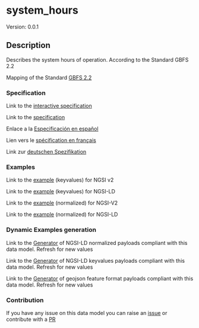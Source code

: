 # system_hours
Version: 0.0.1

## Description 

Describes the system hours of operation. According to the Standard GBFS 2.2

Mapping of the Standard [GBFS 2.2](https://github.com/NABSA/gbfs/blob/v2.2/gbfs.md)
### Specification

Link to the [interactive specification](https://swagger.lab.fiware.org/?url=https://github.com/smart-data-models/dataModel.GBFS/blob/master/system_hours/swagger.yaml)

Link to the [specification](https://github.com/smart-data-models/dataModel.GBFS/blob/master/system_hours/doc/spec.md)

Enlace a la [Especificación en español](https://github.com/smart-data-models/dataModel.GBFS/blob/master/system_hours/doc/spec_ES.md)

Lien vers le [spécification en français](https://github.com/smart-data-models/dataModel.GBFS/blob/master/system_hours/doc/spec_FR.md)

Link zur [deutschen Spezifikation](https://github.com/smart-data-models/dataModel.GBFS/blob/master/system_hours/doc/spec_DE.md)
### Examples

Link to the [example](https://github.com/smart-data-models/dataModel.GBFS/blob/master/system_hours/examples/example.json) (keyvalues) for NGSI v2

Link to the [example](https://github.com/smart-data-models/dataModel.GBFS/blob/master/system_hours/examples/example.jsonld) (keyvalues) for NGSI-LD

Link to the [example](https://github.com/smart-data-models/dataModel.GBFS/blob/master/system_hours/examples/example-normalized.json) (normalized) for NGSI-V2

Link to the [example](https://github.com/smart-data-models/dataModel.GBFS/blob/master/system_hours/examples/example-normalized.jsonld) (normalized) for NGSI-LD
### Dynamic Examples generation

Link to the [Generator](https://smartdatamodels.org/extra/ngsi-ld_generator.php?schemaUrl=https://raw.githubusercontent.com/smart-data-models/dataModel.GBFS/master/system_hours/schema.json&email=info@smartdatamodels.org) of NGSI-LD normalized payloads compliant with this data model. Refresh for new values

Link to the [Generator](https://smartdatamodels.org/extra/ngsi-ld_generator_keyvalues.php?schemaUrl=https://raw.githubusercontent.com/smart-data-models/dataModel.GBFS/master/system_hours/schema.json&email=info@smartdatamodels.org) of NGSI-LD keyvalues payloads compliant with this data model. Refresh for new values

Link to the [Generator](https://smartdatamodels.org/extra/geojson_features_generator_v1.0.php?schemaUrl=https://raw.githubusercontent.com/smart-data-models/dataModel.GBFS/master/system_hours/schema.json&email=info@smartdatamodels.org) of geojson feature format payloads compliant with this data model. Refresh for new values
### Contribution

 If you have any issue on this data model you can raise an [issue](https://github.com/smart-data-models/dataModel.GBFS/issues)  or contribute with a [PR](https://github.com/smart-data-models/dataModel.GBFS/pulls)